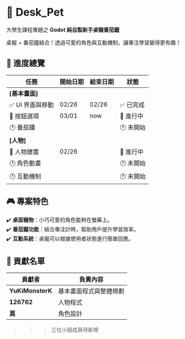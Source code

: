 # 🐾 Desk_Pet  
大學生課程專題之 **Godot 純自製新手桌寵番茄鐘**  

桌寵 + 番茄鐘結合！透過可愛的角色與互動機制，讓專注學習變得更有趣！  

## 📌 進度總覽  
| 任務 | 開始日期 | 結束日期 | 狀態 |  
|------|----------|----------|------|  
| **[基本畫面]** | | | |  
| ✅ UI 界面與移動 | 02/26 | 02/26 | ✅ 已完成 |  
| 🔵 按鈕選項 |03/01 | now | 🔵 進行中  |  
| 🕐 番茄鍾 |  |  | 🕐 未開始 |  
| **[人物]** | | | |  
| 🔵 人物建置 | 02/26 |  | 🔵 進行中 |  
| 🕐 角色動畫 |  |  | 🕐 未開始 |  
| 🕐 互動機制 |  |  | 🕐 未開始 |  

## 🎮 專案特色  
✔️ **桌面寵物**：小巧可愛的角色能夠在螢幕上。  
✔️ **番茄鐘功能**：結合專注計時，幫助用戶提升學習效率。   
✔️ **互動系統**：桌寵可以根據使用者狀態進行簡單回應。  

## 📌 貢獻名單  
| 貢獻者 | 負責內容 |  
|--------|----------|  
| **YuKiMonsterK** | 基本畫面程式與整體規劃 |  
| **126762** | 人物程式 |  
| **莫** | 角色設計 |  
>>>三位小組成員待新增
